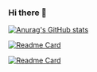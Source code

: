 ### Hi there 👋

<!--
**FreeRotate/FreeRotate** is a ✨ _special_ ✨ repository because its `README.md` (this file) appears on your GitHub profile.

Here are some ideas to get you started:

- 🔭 I’m currently working on ...
- 🌱 I’m currently learning ...
- 👯 I’m looking to collaborate on ...
- 🤔 I’m looking for help with ...
- 💬 Ask me about ...
- 📫 How to reach me: ...
- 😄 Pronouns: ...
- ⚡ Fun fact: ...
-->
[![Anurag's GitHub stats](https://github-readme-stats.vercel.app/api?username=FreeRotate)](https://github.com/anuraghazra/github-readme-stats)

[![Readme Card](https://github-readme-stats.vercel.app/api/pin/?username=FreeRotate&repo=TextClassification)](https://github.com/FreeRotate/TextClassification)

[![Readme Card](https://github-readme-stats.vercel.app/api/pin/?username=FreeRotate&repo=BOAT)](https://github.com/FreeRotate/BOAT)
